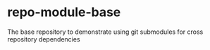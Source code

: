 # repo-module-base
The base repository to demonstrate using git submodules for cross repository dependencies
